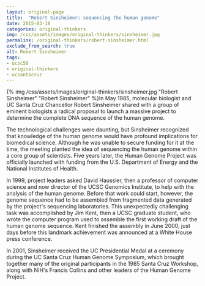 ```yaml
---
layout: original-page
title:  "Robert Sinsheimer: sequencing the human genome"
date: 2015-03-18
categories: original-thinkers
img: /css/assets/images/original-thinkers/sinsheimer.jpg
permalink: /original-thinkers/robert-sinsheimer.html
exclude_from_search: true
alt: Robert Sinsheimer
tags: 
- ucsc50
- original-thinkers
- ucsantacruz
---
```


{% img /css/assets/images/original-thinkers/sinsheimer.jpg "Robert Sinsheimer" "Robert Sinsheimer" %}In May 1985, molecular biologist and UC Santa Cruz Chancellor Robert Sinsheimer shared with a group of eminent biologists a radical proposal to launch a massive project to determine the complete DNA sequence of the human genome.

The technological challenges were daunting, but Sinsheimer recognized that knowledge of the human genome would have profound implications for biomedical science. Although he was unable to secure funding for it at the time, the meeting planted the idea of sequencing the human genome within a core group of scientists. Five years later, the Human Genome Project was officially launched with funding from the U.S. Department of Energy and the National Institutes of Health.

In 1999, project leaders asked David Haussler, then a professor of computer science and now director of the UCSC Genomics Institute, to help with the analysis of the human genome. Before that work could start, however, the genome sequence had to be assembled from fragmented data generated by the project's sequencing laboratories. This unexpectedly challenging task was accomplished by Jim Kent, then a UCSC graduate student, who wrote the computer program used to assemble the first working draft of the human genome sequence. Kent finished the assembly in June 2000, just days before this landmark achievement was announced at a White House press conference.

In 2001, Sinsheimer received the UC Presidential Medal at a ceremony during the UC Santa Cruz Human Genome Symposium, which brought together many of the original participants in the 1985 Santa Cruz Workshop, along with NIH's Francis Collins and other leaders of the Human Genome Project.